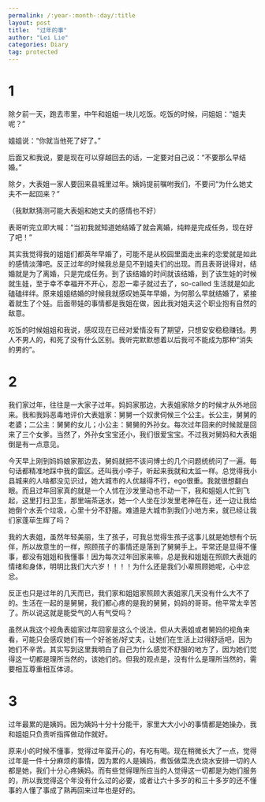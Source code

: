 ```yaml
---
permalink: /:year-:month-:day/:title
layout: post
title:  "过年的事"
author: "Lei Lie"
categories: Diary
tag: protected
---
```


# 1

除夕前一天，跑去市里，中午和姐姐一块儿吃饭。吃饭的时候，问姐姐：“姐夫呢？”

姐姐说：“你就当他死了好了。”

后面又和我说，要是现在可以穿越回去的话，一定要对自己说：“不要那么早结婚。”

除夕，大表姐一家人要回来县城里过年。姨妈提前嘱咐我们，不要问“为什么她丈夫不一起回来？”

（我默默猜测可能大表姐和她丈夫的感情也不好）

表哥听完立即大喊：“当初我就知道她结婚了就会离婚，纯粹是完成任务，现在好了吧！”

其实我觉得我的姐姐们都英年早婚了，可能不是从校园里面走出来的恋爱就是如此的感情淡薄吧。反正过年的时候我总是见不到姐夫们的出现。而且表哥说得对，结婚就是为了离婚，只是完成任务。到了该结婚的时间就该结婚，到了该生娃的时候就生娃，至于幸不幸福开不开心，忍忍一辈子就过去了，so-called 生活就是如此磕磕绊绊。原来姐姐结婚的时候我就感叹她英年早婚，为何那么早就结婚了，紧接着就生了个娃。后面带娃的事情都是我姐在做，因此我对姐夫这个职业抱有自然的敌意。

吃饭的时候姐姐和我说，感叹现在已经对爱情没有了期望，只想安安稳稳赚钱。男人不男人的，和死了没有什么区别。我听完默默想着以后我可不能成为那种“消失的男的”。

# 2

我们家过年，往往是一大家子过年。妈妈家那边，大表姐家除夕的时候才从外地回来。我和我妈恶毒地评价大表姐家：舅舅一个奴隶伺候三个公主。长公主，舅舅的老婆；二公主：舅舅的女儿；小公主：舅舅的外孙女。每次过年回来的时候就是回来了三个女爹。当然了，外孙女宝宝还小，我们很爱宝宝。不过我对舅妈和大表姐倒是有一点意见。

今天早上刚到妈妈娘家那边去，舅妈就把不该问博士的几个问题统统问了一遍。每句话都精准地踩中我的雷区。还叫我小李子，听起来我就和太监一样。总觉得我小县城来的人啥都没见识过，她大城市的人优越得不行，ego很重。我就很想翻白眼。而且过年回家真的就是一个人怵在沙发里动也不动一下，我和姐姐人忙到飞起，这里打扫卫生，那里端茶送水，她一个人坐在沙发里老神在在，还一边让我给她倒个水丢个垃圾，心里十分不舒服。难道是大城市到我们小地方来，就已经让我们家蓬荜生辉了吗？

我的大表姐，虽然年轻美丽，生了孩子，可我总觉得生孩子这事儿就是她想有个玩伴，所以故意生的一样，照顾孩子的事情还是落到了舅舅手上。平常还是显得不懂事，都没有姐姐和我懂事！因为每次过年回家来嘛，总是我和姐姐在照顾大表姐的情绪和身体，明明比我们大六岁！！！！为什么还是我们小辈照顾她呢，心中忿忿。

反正也只是过年的几天而已，我们家和姐姐家照顾大表姐家几天没有什么大不了的。生活在一起的是舅舅，我们都心疼的是我的舅舅，妈妈的哥哥。他平常太辛苦了。所以说这就是能受气的人有气受吗？

虽然从我这个视角表姐家过年回家是这么个说法，但从大表姐或者舅妈的视角来看，可能只会感叹她们有一个好爸爸/好丈夫，让她们在生活上过得舒适吧，因为她们不辛苦。其实写到这里我明白了自己为什么感觉不舒服的地方了，因为她们觉得这一切都是理所当然的，该她们的。但我的观点是，没有什么是理所当然的，需要相互尊重相互体谅。

# 3 

过年最累的是姨妈。因为姨妈十分十分能干，家里大大小小的事情都是她操办，我和姐姐只负责听指挥做动作就好。

原来小的时候不懂事，觉得过年蛮开心的，有吃有喝。现在稍微长大了一点，觉得过年是一件十分麻烦的事情，因为累的人是姨妈，煮饭做菜洗衣烧水安排一切的人都是她，我们十分心疼姨妈。而有些觉得理所应当的人觉得这一切都是为她们服务的，所以我觉得这个年没有什么过的必要，或者让六十多岁的和三十多岁的还不懂事的人懂了事成了熟再回来过年也是好的。